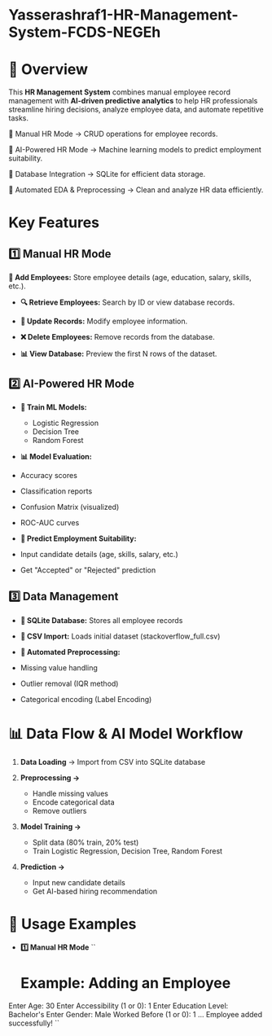 # Yasserashraf1-HR-Management-System-FCDS-NEGEh
# 📌 Overview 

This **HR Management System** combines manual employee record management with **AI-driven predictive analytics** to help HR professionals streamline hiring decisions, analyze employee data, and automate repetitive tasks. 

🔹 Manual HR Mode → CRUD operations for employee records. 

🔹 AI-Powered HR Mode → Machine learning models to predict employment suitability. 

🔹 Database Integration → SQLite for efficient data storage. 

🔹 Automated EDA & Preprocessing → Clean and analyze HR data efficiently. 

# Key Features
## 1️⃣ Manual HR Mode
**📝 Add Employees:** Store employee details (age, education, salary, skills, etc.). 

* **🔍 Retrieve Employees:** Search by ID or view database records. 

* **🔄 Update Records:** Modify employee information. 

* **❌ Delete Employees:** Remove records from the database. 

* **📊 View Database:** Preview the first N rows of the dataset.

## 2️⃣ AI-Powered HR Mode
* **🤖 Train ML Models:**
  * Logistic Regression
  * Decision Tree
  * Random Forest

* **📊 Model Evaluation:**

 * Accuracy scores

 * Classification reports

 * Confusion Matrix (visualized)

 * ROC-AUC curves

* **🔮 Predict Employment Suitability:**

 * Input candidate details (age, skills, salary, etc.)

 * Get "Accepted" or "Rejected" prediction

## 3️⃣ Data Management
* **📂 SQLite Database:** Stores all employee records

* **🔄 CSV Import:** Loads initial dataset (stackoverflow_full.csv)

* **🧹 Automated Preprocessing:**

 * Missing value handling

 * Outlier removal (IQR method)

 * Categorical encoding (Label Encoding)

# 📊 Data Flow & AI Model Workflow
1. **Data Loading** → Import from CSV into SQLite database
2. **Preprocessing →**
   * Handle missing values
   * Encode categorical data
   * Remove outliers
3. **Model Training →**
    * Split data (80% train, 20% test)
    * Train Logistic Regression, Decision Tree, Random Forest

4. **Prediction →**
    * Input new candidate details
    * Get AI-based hiring recommendation

# 📌 Usage Examples
* **1️⃣ Manual HR Mode**
  ``
  # Example: Adding an Employee
Enter Age: 30
Enter Accessibility (1 or 0): 1
Enter Education Level: Bachelor's
Enter Gender: Male
Worked Before (1 or 0): 1
...
Employee added successfully!
``












